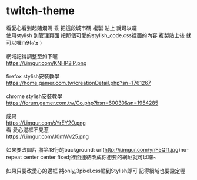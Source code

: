 # twitch-theme


看愛心看到起賭爛嗎 乖 把這段城市碼 複製 貼上 就可以囉<br>
使用stylish 到管理頁面 把那個可愛的stylish_code.css裡面的內容 複製貼上後 就可以囉m9(๑′ܫ`)<br>
<br>
網域記得調整至如下喔<br>
https://i.imgur.com/KNHP2lP.png<br>
<br>
firefox stylish安裝教學<br>
https://home.gamer.com.tw/creationDetail.php?sn=1761267<br>
<br>
chrome stylish安裝教學<br>
https://forum.gamer.com.tw/Co.php?bsn=60030&sn=1954285<br>
<br>
成果<br>
https://i.imgur.com/sYrEY2O.png<br>
看 愛心邊框不見惹<br>
https://i.imgur.com/J0mWv25.png<br>
<br>
如果要改圖片 將第18行的background: url(http://i.imgur.com/ynF5Qf1.jpg)no-repeat center center fixed;裡面連結改成你想要的網址就可以囉~<br>
<br>
如果只要改愛心的邊框 將only_3pixel.css貼到Stylish即可 記得網域也要設定喔<br>
